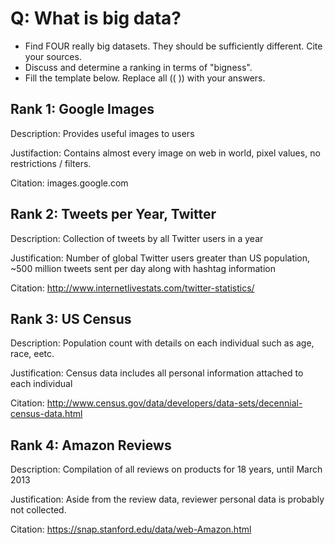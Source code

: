 # Q: What is big data?

* Find FOUR really big datasets. They should be sufficiently different. Cite your sources.
* Discuss and determine a ranking in terms of "bigness".
* Fill the template below. Replace all (( )) with your answers.

## Rank 1: Google Images

Description: Provides useful images to users

Justifaction: Contains almost every image on web in world, pixel values, no restrictions / filters.

Citation: images.google.com

## Rank 2: Tweets per Year, Twitter 

Description: Collection of tweets by all Twitter users in a year

Justification: Number of global Twitter users greater than US population, ~500 million tweets sent per day along with hashtag information

Citation: http://www.internetlivestats.com/twitter-statistics/

## Rank 3: US Census

Description: Population count with details on each individual such as age, race, eetc.

Justification: Census data includes all personal information attached to each individual

Citation: http://www.census.gov/data/developers/data-sets/decennial-census-data.html

## Rank 4: Amazon Reviews

Description: Compilation of all reviews on products for 18 years, until March 2013

Justification: Aside from the review data, reviewer personal data is probably not collected.

Citation: https://snap.stanford.edu/data/web-Amazon.html